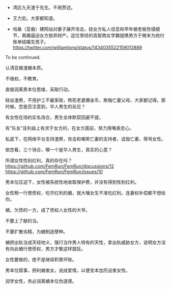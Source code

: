- 湾区九天渣于先生。不用赘述。

- 王力宏。大家都知道。

- 哈桑（亚裔）建网站对妻子展开攻击，挂女方私人信息和早年被老板性侵细节，离婚逼迫女方放弃财产。这位曾经的高智商女学霸提携男方于微末为他付账单结婚生孩子。 https://twitter.com/williamlong/status/1434035522159013889

To be continued.

认清亚裔渣蝻本质。

不维权，不教育。

直接润离男本位思维，采取行动。

硅谷渣男，不用护工不雇家政，熬死老婆爆金币，欺侮亡妻父母，大家都记得。那时候，您是否注意到，华人男生的反应？

有女性在场的实名场合，男生全体默契回避不提。

有“队友”且利益上有求于女方的，在女方面前，努力用嘴表忠心。

私底下，在网络平台支持渣男，攻击和嘲笑亡妻的支持者，诋毁亡妻，辱骂女性。

依您看，三个场合，哪一个是华人男生，真实的心意？

所谓女性性别红利，真的存在吗？  https://github.com/FemRun/FemRun/discussions/12  https://github.com/FemRun/FemRun/issues/10

男本位压迫下，女性被系统性地收取保护费，并没有得到性别红利。

女性稍一行使债权，吃尽红利的蝻，就大嚷女生不准吃红利。连妻权补偿都不想给你。

蝻，欠债的一方，成了债权人女性的大爷。

不要上了献的当。

不要扩散劣精，为蝻制造孽种。

蝻把出轨当成天经地义，强行当作男人特有的天性，拿出轨威胁女方，说明女方没有向此蝻行使债权，男方才敢这样猖狂。

女性要做的，绝不是继续积累坏账。

男本位叙事，把利蝻害女，说成爱情，以便变本加厉迫害女性。

润学女性，务必润离蝻本位伪道德。
